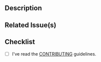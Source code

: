## Description

<!-- Describe the big picture of your changes to communicate to the maintainers
  why we should accept this pull request. -->

## Related Issue(s)

<!--
  If this PR fixes any issues, please link to the issue here.
  - Fixes #<issue_number>
-->

## Checklist

- [ ] I've read the [CONTRIBUTING](https://github.com/NVIDIA/NeMo-Guardrails/blob/develop/CONTRIBUTING.md) guidelines.
